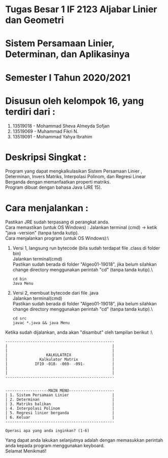# Tugas Besar 1 IF 2123 Aljabar Linier dan  Geometri 
# Sistem Persamaan Linier, Determinan, dan Aplikasinya
# Semester  I Tahun 2020/2021

# Disusun oleh kelompok 16, yang terdiri dari :
1. 13519018 - Mohammad Sheva Almeyda Sofjan
2. 13519069 - Muhammad Fikri N.
3. 13519091 - Mohammad Yahya Ibrahim

# Deskripsi Singkat : 
Program yang dapat mengkalkulasikan Sistem Persamaan Linier , Determinan, Invers Matriks, Interpolasi Polinom, dan Regresi Linear Berganda
dengan memanfaatkan properti matriks.\
Program dibuat dengan bahasa Java (JRE 15).

# Cara menjalankan :
Pastikan JRE sudah terpasang di perangkat anda.\
Cara memastikan (untuk OS Windows) : Jalankan terminal (cmd) -> ketik "java -version" (tanpa tanda kutip).\
Cara menjalankan program (untuk OS Windows):\
1. Versi 1, langsung run bytecode (bila sudah terdapat file .class di folder bin)\
    Jalankan terminal(cmd)\
    Pastikan sudah berada di folder "Algeo01-19018", jika belum silahkan change directory menggunakan perintah "cd" (tanpa tanda kutip).\
    ```
    cd bin
    Java Menu
    ```

2. Versi 2, membuat bytecode dari file .java \
    Jalankan terminal(cmd)\
    Pastikan sudah berada di folder "Algeo01-19018", jika belum silahkan change directory menggunakan perintah "cd" (tanpa tanda kutip).\
    ```
    cd src
    javac *.java && java Menu
    ```

Ketika sudah dijalankan, anda akan "disambut" oleh tampilan berikut :\
```
------------------------------------------------
|                                              |
|                                              |
|                 KALKULATRIX                  |
|              Kalkulator Matrix               |
|            IF19 -018- -069- -091-            |
|                                              |
|                                              |
------------------------------------------------


-------------------MAIN MENU--------------------
| 1. Sistem Persamaan Linier                   |
| 2. Determinan                                |
| 3. Matriks balikan                           |
| 4. Interpolasi Polinom                       |
| 5. Regresi linier berganda                   |
| 6. Keluar                                    |
------------------------------------------------

Operasi apa yang anda inginkan? (1-6)
```
Yang dapat anda lakukan selanjutnya adalah dengan memasukkan perintah anda kepada program menggunakan keyboard.\
Selamat Menikmati!


